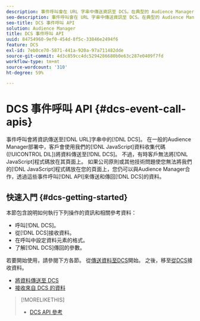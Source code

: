 ```yaml
---
description: 事件呼叫會在 URL 字串中傳送資訊至 DCS。在典型的 Audience Manager 部署中，客戶會使用我們的 JavaScript 資料收集代碼 (DIL) 將資料傳送至 DCS。不過，有時客戶無法將 JavaScript 程式碼放在其頁面上。如果因為公司原則或其他技術問題，使得您無法將我們的 JavaScript 程式碼放在您的頁面上，您仍可以使用 Audience Manager，以利用這些事件呼叫 API 傳送和從 DCS 傳回資料。
seo-description: 事件呼叫會在 URL 字串中傳送資訊至 DCS。在典型的 Audience Manager 部署中，客戶會使用我們的 JavaScript 資料收集代碼 (DIL) 將資料傳送至 DCS。不過，有時客戶無法將 JavaScript 程式碼放在其頁面上。如果因為公司原則或其他技術問題，使得您無法將我們的 JavaScript 程式碼放在您的頁面上，您仍可以使用 Audience Manager，以利用這些事件呼叫 API 傳送和從 DCS 傳回資料。
seo-title: DCS 事件呼叫 API
solution: Audience Manager
title: DCS 事件呼叫 API
uuid: 84754960-9ef0-454d-8f5c-33846e2494f6
feature: DCS
exl-id: 7eb0ce70-5871-441a-920a-97a711482dde
source-git-commit: 4d3c859cc4dc5294286680b0e63c287e0409f7fd
workflow-type: tm+mt
source-wordcount: '310'
ht-degree: 59%

---
```


# DCS 事件呼叫 API {#dcs-event-call-apis}

事件呼叫會將資訊傳送至[!DNL URL]字串中的[!DNL DCS]。 在一般的Audience Manager部署中，客戶會使用我們的[!DNL JavaScript]資料收集代碼([!UICONTROL DIL])將資料傳送至[!DNL DCS]。 不過，有時客戶無法將[!DNL JavaScript]程式碼放在其頁面上。 如果公司原則或其他技術問題使您無法將我們的[!DNL JavaScript]程式碼放在您的頁面上，您仍可以與Audience Manager合作，透過這些事件呼叫[!DNL API]來傳送和傳回[!DNL DCS]的資料。

## 快速入門 {#dcs-getting-started}

本節包含說明如何執行下列操作的資訊和相關參考資料：

* 呼叫[!DNL DCS]。
* 從[!DNL DCS]接收資料。
* 在呼叫中設定資料元素的格式。
* 了解[!DNL DCS]傳回的參數。

若要開始使用，請參閱下方各節。 從[傳送資料至DCS](../../../api/dcs-intro/dcs-event-calls/dcs-url-send.md)開始。 之後，移至[從DCS](../../../api/dcs-intro/dcs-event-calls/dcs-url-receive.md)接收資料。

* [將資料傳送至 DCS](dcs-url-send.md)
* [接收來自 DCS 的資料](dcs-url-receive.md)

>[!MORELIKETHIS]
>
>* [DCS API 參考](../../../api/dcs-intro/dcs-api-reference/dcs-api-methods.md)

